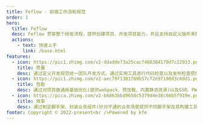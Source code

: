 ```yaml
---
title: Feflow - 前端工作流和规范
order: 1
hero:
  title: Feflow
  desc: Feflow 贯穿整个研发流程，提供创建项目、开发项目能力，并且支持自定义插件来集成各种能力，同时打通各个基础平台更好的支持研发
  actions:
    - text: 快速上手
      link: /base.html
features:
  - icon: https://pic1.zhimg.com/v2-ddadde73a25cacf408384170d7c22933.png
    title: 质量
    desc: 通过定义开发规范统一团队开发方式，通过实用工具进行代码检查以及发布检查把控代码质量
  - icon: https://pic1.zhimg.com/v2-aec79f1381f69b57cf2e97190d3c6dd1.png
    title: 性能
    desc: 通过对项目做通用基础优化(提供webpack、预加载、内置静态资源)以及SSR、PWA(等业内常见的优化)默认支持等方式来提高性能
  - icon: https://pica.zhimg.com/v2-b6863bbd9658c5379d4e38c66b5f919e.png
    title: 效率
    desc: 通过制定脚手架、封装业务组件(针对不通的业务场景提供不同脚手架及其构建工具，并提供组件安装)以及常用工具的支持来提升研发效率。
footer: Copyright © 2022-present<br />Powered by kfe
---
```

